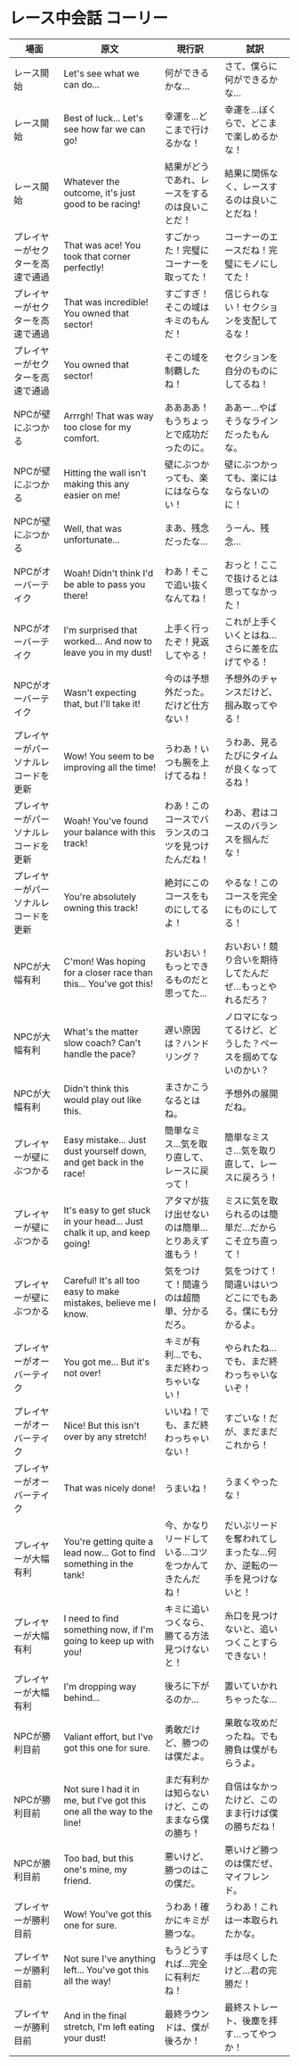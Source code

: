 # レース中会話 コーリー

| 場面                 | 原文                                                                       | 現行訳                          | 試訳                                |
| ------------------ | ------------------------------------------------------------------------ | ---------------------------- | --------------------------------- |
| レース開始              | Let's see what we can do...                                              | 何ができるかな...                   | さて、僕らに何ができるかな…                    |
| レース開始              | Best of luck... Let's see how far we can go!                             | 幸運を...どこまで行けるかな！             | 幸運を…ぼくらで、どこまで楽しめるかな！              |
| レース開始              | Whatever the outcome, it's just good to be racing!                       | 結果がどうであれ、レースをするのは良いことだ！      | 結果に関係なく、レースするのは良いことだね！            |
| プレイヤーがセクターを高速で通過   | That was ace! You took that corner perfectly!                            | すごかった！完璧にコーナーを取ってた！          | コーナーのエースだね！完璧にモノにしてた！             |
| プレイヤーがセクターを高速で通過   | That was incredible! You owned that sector!                              | すごすぎ！そこの域はキミのもんだ！            | 信じられない！セクションを支配してるな！              |
| プレイヤーがセクターを高速で通過   | You owned that sector!                                                   | そこの域を制覇したね！                  | セクションを自分のものにしてるね！                 |
| NPCが壁にぶつかる         | Arrrgh! That was way too close for my comfort.                           | ああああ！もうちょっとで成功だったのに。         | ああー…やばそうなラインだったもんな。               |
| NPCが壁にぶつかる         | Hitting the wall isn't making this any easier on me!                     | 壁にぶつかっても、楽にはならない！            | 壁にぶつかっても、楽にはならないのに！               |
| NPCが壁にぶつかる         | Well, that was unfortunate...                                            | まあ、残念だったな...                 | うーん、残念…                           |
| NPCがオーバーテイク        | Woah! Didn't think I'd be able to pass you there!                        | わあ！そこで追い抜くなんてね！              | おっと！ここで抜けるとは思ってなかった！              |
| NPCがオーバーテイク        | I'm surprised that worked... And now to leave you in my dust!            | 上手く行ったぞ！見返してやる！              | これが上手くいくとはね…さらに差を広げてやる！           |
| NPCがオーバーテイク        | Wasn't expecting that, but I'll take it!                                 | 今のは予想外だった。だけど仕方ない！           | 予想外のチャンスだけど、掴み取ってやる！              |
| プレイヤーがパーソナルレコードを更新 | Wow! You seem to be improving all the time!                              | うわあ！いつも腕を上げてるね！              | うわあ、見るたびにタイムが良くなってるね！             |
| プレイヤーがパーソナルレコードを更新 | Woah! You've found your balance with this track!                         | わあ！このコースでバランスのコツを見つけたんだね！    | わあ、君はコースのバランスを掴んだな！               |
| プレイヤーがパーソナルレコードを更新 | You're absolutely owning this track!                                     | 絶対にこのコースをものにしてるよ！            | やるな！このコースを完全にものにしてる！              |
| NPCが大幅有利           | C'mon! Was hoping for a closer race than this... You've got this!        | おいおい！もっとできるものだと思ってた...       | おいおい！競り合いを期待してたんだぜ…もっとやれるだろ？      |
| NPCが大幅有利           | What's the matter slow coach? Can't handle the pace?                     | 遅い原因は？ハンドリング？                | ノロマになってるけど、どうした？ペースを掴めてないのかい？     |
| NPCが大幅有利           | Didn't think this would play out like this.                              | まさかこうなるとはね。                  | 予想外の展開だね。                         |
| プレイヤーが壁にぶつかる       | Easy mistake... Just dust yourself down, and get back in the race!       | 簡単なミス...気を取り直して、レースに戻って！     | 簡単なミスさ…気を取り直して、レースに戻ろう！           |
| プレイヤーが壁にぶつかる       | It's easy to get stuck in your head... Just chalk it up, and keep going! | アタマが抜け出せないのは簡単...とりあえず進もう！   | ミスに気を取られるのは簡単だ…だからこそ立ち直って！        |
| プレイヤーが壁にぶつかる       | Careful! It's all too easy to make mistakes, believe me I know.          | 気をつけて！間違うのは超簡単、分かるだろ。        | 気をつけて！間違いはいつどこにでもある。僕にも分かるよ。      |
| プレイヤーがオーバーテイク      | You got me... But it's not over!                                         | キミが有利...でも、まだ終わっちゃいない！       | やられたね…でも、まだ終わっちゃいないぞ！             |
| プレイヤーがオーバーテイク      | Nice! But this isn't over by any stretch!                                | いいね！でも、まだ終わっちゃいない！           | すごいな！だが、まだまだこれから！                 |
| プレイヤーがオーバーテイク      | That was nicely done!                                                    | うまいね！                        | うまくやったな！                          |
| プレイヤーが大幅有利         | You're getting quite a lead now... Got to find something in the tank!    | 今、かなりリードしている...コツをつかんてきたんだね！ | だいぶリードを奪われてしまったな…何か、逆転の一手を見つけないと！ |
| プレイヤーが大幅有利         | I need to find something now, if I'm going to keep up with you!          | キミに追いつくなら、勝てる方法見つけないと！       | 糸口を見つけないと、追いつくことすらできない！           |
| プレイヤーが大幅有利         | I'm dropping way behind...                                               | 後ろに下がるのか...                  | 置いていかれちゃったな…                      |
| NPCが勝利目前           | Valiant effort, but I've got this one for sure.                          | 勇敢だけど、勝つのは僕だよ。               | 果敢な攻めだったね。でも勝負は僕がもらうよ。            |
| NPCが勝利目前           | Not sure I had it in me, but I've got this one all the way to the line!  | まだ有利かは知らないけど、このままなら僕の勝ち！     | 自信はなかったけど、このまま行けば僕の勝ちだね！          |
| NPCが勝利目前           | Too bad, but this one's mine, my friend.                                 | 悪いけど、勝つのはこの僕だ。               | 悪いけど勝つのは僕だぜ、マイフレンド。               |
| プレイヤーが勝利目前         | Wow! You've got this one for sure.                                       | うわあ！確かにキミが勝つな。               | うわあ！これは一本取られたかな。                  |
| プレイヤーが勝利目前         | Not sure I've anything left... You've got this all the way!              | もうどうすれば...完全に有利だね！           | 手は尽くしたけど…君の完勝だ！                   |
| プレイヤーが勝利目前         | And in the final stretch, I'm left eating your dust!                     | 最終ラウンドは、僕が後ろか！               | 最終ストレート、後塵を拝す…ってやつか！              |
